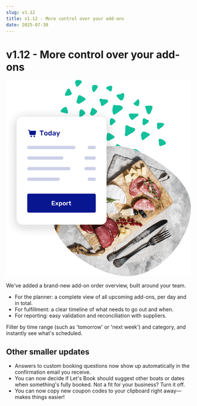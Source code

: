 ```yaml
---
slug: v1.12
title: v1.12 - More control over your add-ons
date: 2025-07-30
---
```


# v1.12 - More control over your add-ons

![Interface to export Add-ons from you boat rental platform](./images/v1.12.add-extra-boat-rental-software.png)

We've added a brand-new add-on order overview, built around your team.

- For the planner: a complete view of all upcoming add-ons, per day and in total.
- For fulfillment: a clear timeline of what needs to go out and when.
- For reporting: easy validation and reconciliation with suppliers.

Filter by time range (such as 'tomorrow' or 'next week') and category, and instantly see what's scheduled.

## Other smaller updates

- Answers to custom booking questions now show up automatically in the confirmation email you receive.
- You can now decide if Let's Book should suggest other boats or dates when something's fully booked. Not a fit for your business? Turn it off.
- You can now copy new coupon codes to your clipboard right away—makes things easier!
